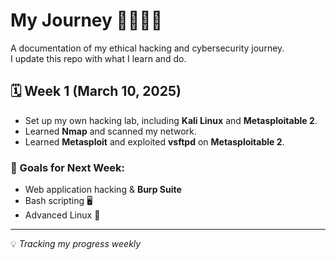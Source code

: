 # My Journey 🚀👨🏻‍💻  
A documentation of my ethical hacking and cybersecurity journey.  
I update this repo with what I learn and do.  

## 🗓️ Week 1 (March 10, 2025)  
- Set up my own hacking lab, including **Kali Linux** and **Metasploitable 2**.  
- Learned **Nmap** and scanned my network.  
- Learned **Metasploit** and exploited **vsftpd** on **Metasploitable 2**.  

### 🎯 Goals for Next Week:  
- Web application hacking & **Burp Suite**
- Bash scripting 🖥️  
- Advanced Linux 🐧  

---

💡 *Tracking my progress weekly*

